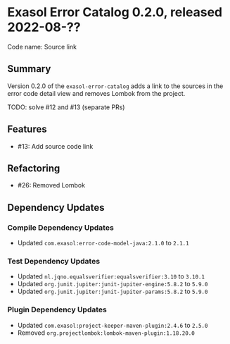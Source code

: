 # Exasol Error Catalog 0.2.0, released 2022-08-??

Code name: Source link

## Summary

Version 0.2.0 of the `exasol-error-catalog` adds a link to the sources in the error code detail view and removes Lombok from the project.

TODO: solve #12 and #13 (separate PRs)

## Features

* #13: Add source code link

## Refactoring

* #26: Removed Lombok

## Dependency Updates

### Compile Dependency Updates

* Updated `com.exasol:error-code-model-java:2.1.0` to `2.1.1`

### Test Dependency Updates

* Updated `nl.jqno.equalsverifier:equalsverifier:3.10` to `3.10.1`
* Updated `org.junit.jupiter:junit-jupiter-engine:5.8.2` to `5.9.0`
* Updated `org.junit.jupiter:junit-jupiter-params:5.8.2` to `5.9.0`

### Plugin Dependency Updates

* Updated `com.exasol:project-keeper-maven-plugin:2.4.6` to `2.5.0`
* Removed `org.projectlombok:lombok-maven-plugin:1.18.20.0`

